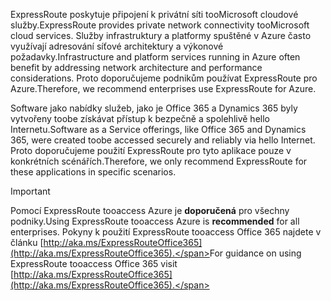 <span data-ttu-id="cdeea-101">ExpressRoute poskytuje připojení k privátní síti tooMicrosoft cloudové služby.</span><span class="sxs-lookup"><span data-stu-id="cdeea-101">ExpressRoute provides private network connectivity tooMicrosoft cloud services.</span></span> <span data-ttu-id="cdeea-102">Služby infrastruktury a platformy spuštěné v Azure často využívají adresování síťové architektury a výkonové požadavky.</span><span class="sxs-lookup"><span data-stu-id="cdeea-102">Infrastructure and platform services running in Azure often benefit by addressing network architecture and performance considerations.</span></span> <span data-ttu-id="cdeea-103">Proto doporučujeme podnikům používat ExpressRoute pro Azure.</span><span class="sxs-lookup"><span data-stu-id="cdeea-103">Therefore, we recommend enterprises use ExpressRoute for Azure.</span></span>

<span data-ttu-id="cdeea-104">Software jako nabídky služeb, jako je Office 365 a Dynamics 365 byly vytvořeny toobe získávat přístup k bezpečně a spolehlivě hello Internetu.</span><span class="sxs-lookup"><span data-stu-id="cdeea-104">Software as a Service offerings, like Office 365 and Dynamics 365, were created toobe accessed securely and reliably via hello Internet.</span></span>  <span data-ttu-id="cdeea-105">Proto doporučujeme použití ExpressRoute pro tyto aplikace pouze v konkrétních scénářích.</span><span class="sxs-lookup"><span data-stu-id="cdeea-105">Therefore, we only recommend ExpressRoute for these applications in specific scenarios.</span></span>

> [!IMPORTANT]
> <span data-ttu-id="cdeea-106">Pomocí ExpressRoute tooaccess Azure je **doporučená** pro všechny podniky.</span><span class="sxs-lookup"><span data-stu-id="cdeea-106">Using ExpressRoute tooaccess Azure is **recommended** for all enterprises.</span></span> <span data-ttu-id="cdeea-107">Pokyny k použití ExpressRoute tooaccess Office 365 najdete v článku [http://aka.ms/ExpressRouteOffice365](http://aka.ms/ExpressRouteOffice365).</span><span class="sxs-lookup"><span data-stu-id="cdeea-107">For guidance on using ExpressRoute tooaccess Office 365 visit [http://aka.ms/ExpressRouteOffice365](http://aka.ms/ExpressRouteOffice365).</span></span>
> 
> 

